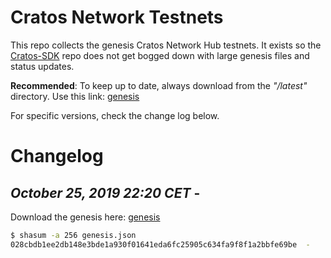 # Cratos Network Testnets

This repo collects the genesis Cratos Network Hub testnets. It exists so the [Cratos-SDK](https://github.com/cratos-network/cratos-sdk)
repo does not get bogged down with large genesis files and status updates.

__Recommended__: To keep up to date, always download from the *"/latest"* directory. Use this link: [genesis](https://raw.githubusercontent.com/cratos-network/testnets/master/latest/genesis.json)

For specific versions, check the change log below.

# Changelog

## *October 25, 2019 22:20 CET* - 

Download the genesis here: [genesis](https://raw.githubusercontent.com/cratos-network/testnets/master/cratos-testnet-alpha/genesis.json)

```bash
$ shasum -a 256 genesis.json
028cbdb1ee2db148e3bde1a930f01641eda6fc25905c634fa9f8f1a2bbfe69be  -
```
